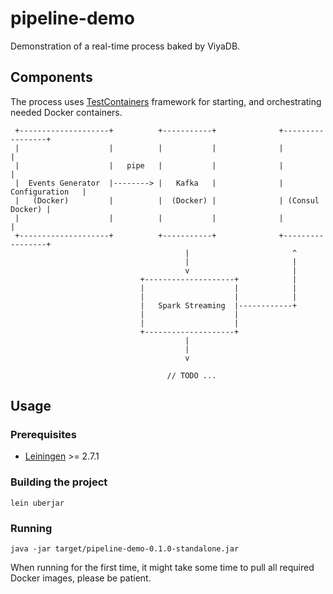 pipeline-demo
==============

Demonstration of a real-time process baked by ViyaDB.

## Components

The process uses [TestContainers](https://www.testcontainers.org) framework for starting, and orchestrating needed Docker containers.


     +--------------------+          +-----------+              +-----------------+
     |                    |          |           |              |                 |
     |                    |   pipe   |           |              |                 |
     |  Events Generator  |--------> |   Kafka   |              | Configuration   |
     |   (Docker)         |          |  (Docker) |              | (Consul Docker) |
     |                    |          |           |              |                 |
     +--------------------+          +-----------+              +-----------------+
                                           |                       ^
                                           |                       |
                                           v                       |
                                 +--------------------+            |
                                 |                    |            |
                                 |                    |            |
                                 |   Spark Streaming  |------------+
                                 |                    |
                                 |                    |
                                 +--------------------+
                                           |
                                           |
                                           v
     
                                       // TODO ...


## Usage

### Prerequisites

 * [Leiningen](http://leiningen.org) >= 2.7.1

### Building the project

    lein uberjar

### Running

    java -jar target/pipeline-demo-0.1.0-standalone.jar

When running for the first time, it might take some time to pull all required Docker images, please be patient.

